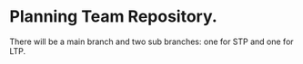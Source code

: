 # Planning Team Repository.
There will be a main branch and two sub branches: one for STP and one for LTP.
